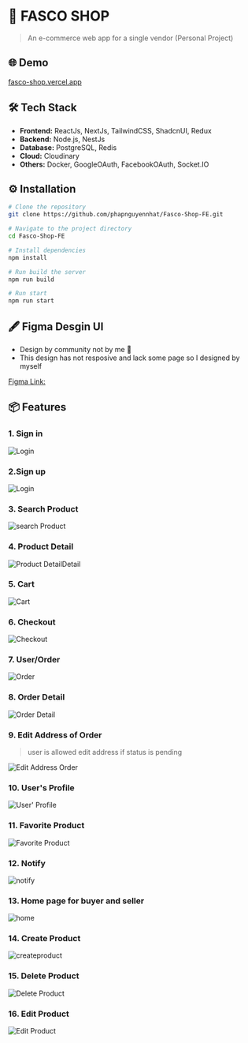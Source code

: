 # 🚀 FASCO SHOP

> An e-commerce web app for a single vendor (Personal Project)

## 🌐 Demo

[fasco-shop.vercel.app](https://fasco-shop.vercel.app) 

## 🛠️ Tech Stack

- **Frontend:** ReactJs, NextJs, TailwindCSS, ShadcnUI, Redux
- **Backend:** Node.js, NestJs
- **Database:** PostgreSQL, Redis
- **Cloud:** Cloudinary
- **Others:** Docker, GoogleOAuth, FacebookOAuth, Socket.IO
  
## ⚙️ Installation

```bash
# Clone the repository
git clone https://github.com/phapnguyennhat/Fasco-Shop-FE.git

# Navigate to the project directory
cd Fasco-Shop-FE

# Install dependencies
npm install

# Run build the server
npm run build

# Run start
npm run start
```

## 🖋️ Figma Desgin UI

- Design by community not by me 🥲
- This design has not resposive and lack some page so I designed by myself

[Figma Link: ](https://www.figma.com/design/JGb0ulUpKRe43lG5smWi5Z/Online-Shopping-Website-Design---eCommerce-Store-Website---UI-Kit--Community-?node-id=0-1&t=z9RxL1RTsTo9QaRm-1) 


## 📦 Features

### 1. Sign in
![Login](image/login.png)

### 2.Sign up
![Login](image/register.png)

### 3. Search Product
![search Product](image/searchProduct.png)

### 4. Product Detail

![Product DetailDetail](image/productDetail.png)

### 5. Cart
![Cart](image/cart.png)

### 6. Checkout
![Checkout](image/checkout.png)

### 7. User/Order
![Order](image/userOrder.png)

### 8. Order Detail
![Order Detail](image/orderDetail.png)

### 9. Edit Address of Order
> user is allowed edit address if status is pending

![Edit Address Order](image/editOrder.png)

### 10. User's Profile

![User' Profile](image/userProfile.png)

### 11. Favorite Product

![Favorite Product](image/favorite.png)

### 12. Notify
![notify](image/notify.png)

### 13. Home page for buyer and seller
![home](image/home.png)

### 14. Create Product
![createproduct](image/createProduct.png)

### 15. Delete Product
![Delete Product](image/deleteProduct.png)

### 16. Edit Product
![Edit Product](image/editProduct.png)



